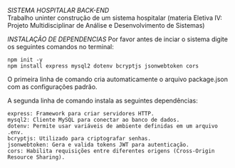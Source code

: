*SISTEMA HOSPITALAR BACK-END*                                                
Trabalho uninter construção de um sistema hospitalar (materia Eletiva IV: Projeto Multidisciplinar de Análise e Desenvolvimento de Sistemas)

*INSTALAÇÃO DE DEPENDENCIAS*
Por favor antes de inciar o sistema digite os seguintes comandos no terminal:
    
    npm init -y 
    npm install express mysql2 dotenv bcryptjs jsonwebtoken cors 

O primeira linha de comando cria automaticamente o arquivo package.json com as configurações padrão.

A segunda linha de comando instala as seguintes dependências:

    express: Framework para criar servidores HTTP.
    mysql2: Cliente MySQL para conectar ao banco de dados.
    dotenv: Permite usar variáveis de ambiente definidas em um arquivo .env.
    bcryptjs: Utilizado para criptografar senhas.
    jsonwebtoken: Gera e valida tokens JWT para autenticação.
    cors: Habilita requisições entre diferentes origens (Cross-Origin Resource Sharing).
